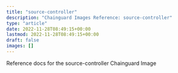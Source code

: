 ```yaml
---
title: "source-controller"
description: "Chainguard Images Reference: source-controller"
type: "article"
date: 2022-11-28T08:49:15+00:00
lastmod: 2022-11-28T08:49:15+00:00
draft: false
images: []
---
```


Reference docs for the source-controller Chainguard Image
